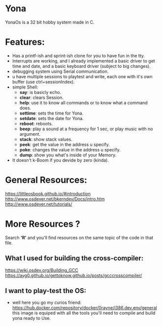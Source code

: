 # Yona
YonaOs is a 32 bit hobby system made in C.
# Features:
- Has a printf-ish and sprint-ish clone for you to have fun in the tty.
- Interrupts are working, and I already implemented a basic driver to get time and date, and a basic keyboard driver (subject to big changes).
- debugging system using Serial communication.
- u have multiple sessions to playtest and write, each one with it's own buffer (use ctrl+sessionIndex).
- simple Shell:
  - **say**: is basicly echo.
  - **clear**: clears Session.
  - **help**: use it to know all commands or to know what a command does.
  - **settime**: sets the time for Yona.
  - **setdate**: sets the date for Yona.
  - **reboot**: reboots.
  - **beep**: play a sound at a frequency for 1 sec, or play music with no argument.
  - **stack**: show stack values.
  - **peek**: get the value in the address u specify.
  - **poke**: changes the value in the address u specify.
  - **dump**: show you what's inside of your Memory.
- It doesn't k-Boom if you devide by zero (kinda).
# General Resources:
https://littleosbook.github.io/#introduction  
http://www.osdever.net/bkerndev/Docs/intro.htm  
http://www.osdever.net/tutorials/  
# More Resources ?
Search **'R'** and you'll find resources on the same topic of the code in that file.
## What I used for building the cross-compiler:
https://wiki.osdev.org/Building_GCC    
https://ayg0.github.io/gettoknow.github.io/posts/gcccrosscompiler/
## I want to play-test the OS:
- well here you go my curios friend: https://hub.docker.com/repository/docker/0rayne/i386.dev.env/general   
this image is equiped with all the tools you'll need to compile and build yona ready to Use.
